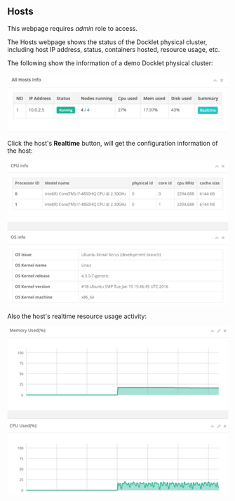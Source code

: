 ## Hosts ##

This webpage requires *admin* role to access.


The Hosts webpage shows the status of the Docklet physical cluster,
including host IP address, status, containers hosted, resource
usage, etc.

The following show the information of a demo Docklet physical cluster:

<img src="../images/hosts.png" width="600" alt="hosts">

Click the host's **Realtime** button, will get the configuration
information of the host: 

<img src="../images/hosts-summary-config.png" width="600" alt="
summary config of one host">

Also the host's realtime resource usage activity:

<img src="../images/hosts-summary-perf.png" width="600" alt="
realtime performance of one host">
